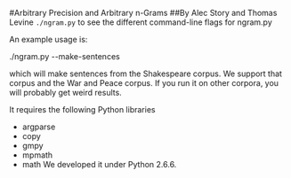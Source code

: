 #Arbitrary Precision and Arbitrary n-Grams
##By Alec Story and Thomas Levine
`./ngram.py` to see the different command-line flags for ngram.py

An example usage is:

./ngram.py --make-sentences

which will make sentences from the Shakespeare corpus.  We support that corpus
and the War and Peace corpus.  If you run it on other corpora, you will probably
get weird results.

It requires the following Python libraries
* argparse
* copy
* gmpy
* mpmath
* math
We developed it under Python 2.6.6.
